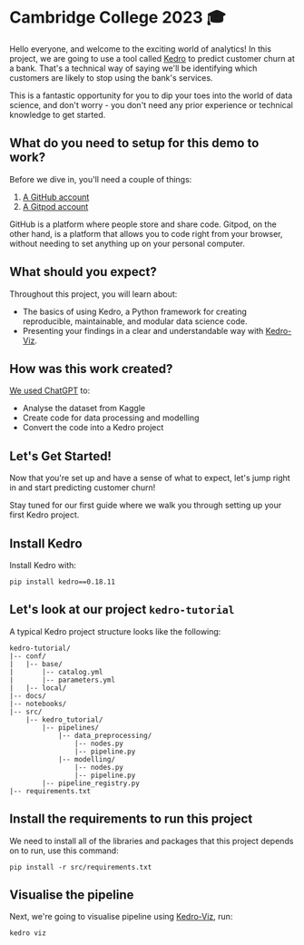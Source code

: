 # Cambridge College 2023 🎓

Hello everyone, and welcome to the exciting world of analytics! In this project, we are going to use a tool called [Kedro](https://kedro.org/) to predict customer churn at a bank. That's a technical way of saying we'll be identifying which customers are likely to stop using the bank's services.

This is a fantastic opportunity for you to dip your toes into the world of data science, and don't worry - you don't need any prior experience or technical knowledge to get started.

## What do you need to setup for this demo to work?

Before we dive in, you'll need a couple of things:

1. [A GitHub account](https://github.com/join) 
2. [A Gitpod account](https://gitpod.io/login/)

GitHub is a platform where people store and share code. Gitpod, on the other hand, is a platform that allows you to code right from your browser, without needing to set anything up on your personal computer.

## What should you expect?

Throughout this project, you will learn about:

- The basics of using Kedro, a Python framework for creating reproducible, maintainable, and modular data science code.
- Presenting your findings in a clear and understandable way with [Kedro-Viz](https://demo.kedro.org/).

## How was this work created? 

[We used ChatGPT](https://chat.openai.com/share/9a244617-9fe9-43bf-ab30-9e528a9269cd) to: 

 - Analyse the dataset from Kaggle
 - Create code for data processing and modelling
 - Convert the code into a Kedro project

## Let's Get Started!

Now that you're set up and have a sense of what to expect, let's jump right in and start predicting customer churn!

Stay tuned for our first guide where we walk you through setting up your first Kedro project.

## Install Kedro

Install Kedro with:

```
pip install kedro==0.18.11
```

## Let's look at our project `kedro-tutorial`

A typical Kedro project structure looks like the following:

```
kedro-tutorial/
|-- conf/
|   |-- base/
|       |-- catalog.yml
|       |-- parameters.yml
|   |-- local/
|-- docs/
|-- notebooks/
|-- src/
    |-- kedro_tutorial/
        |-- pipelines/
            |-- data_preprocessing/
                |-- nodes.py
                |-- pipeline.py
            |-- modelling/
                |-- nodes.py
                |-- pipeline.py
        |-- pipeline_registry.py
|-- requirements.txt
```

 ## Install the requirements to run this project

 We need to install all of the libraries and packages that this project depends on to run, use this command:

 ```
 pip install -r src/requirements.txt
 ```

## Visualise the pipeline 

Next, we're going to visualise pipeline using [Kedro-Viz](https://demo.kedro.org/), run: 

```
kedro viz
```
